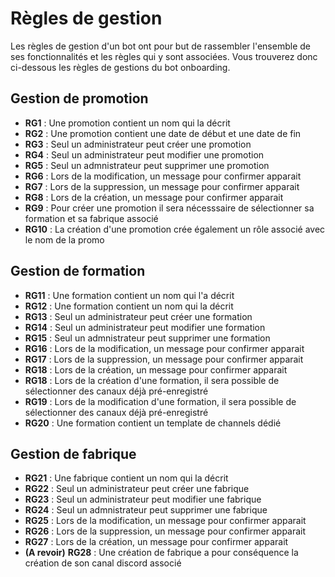 # Règles de gestion

Les règles de gestion d'un bot ont pour but de rassembler l'ensemble de ses fonctionnalités et les règles qui y sont associées. Vous trouverez donc ci-dessous les règles de gestions du bot onboarding.

## Gestion de promotion
- **RG1** : Une promotion contient un nom qui la décrit 
- **RG2** : Une promotion contient une date de début et une date de fin
- **RG3** : Seul un administrateur peut créer une promotion
- **RG4** : Seul un administrateur peut modifier une promotion 
- **RG5** : Seul un admnistrateur peut supprimer une promotion 
- **RG6** : Lors de la modification, un message pour confirmer apparait
- **RG7** : Lors de la suppression, un message pour confirmer apparait
- **RG8** : Lors de la création, un message pour confirmer apparait
- **RG9** : Pour créer une promotion il sera nécesssaire de sélectionner sa formation et sa fabrique associé
- **RG10** : La création d'une promotion crée également un rôle associé avec le nom de la promo

## Gestion de formation
- **RG11** : Une formation contient un nom qui l'a décrit
- **RG12** : Une formation contient un nom qui la décrit 
- **RG13** : Seul un administrateur peut créer une formation
- **RG14** : Seul un administrateur peut modifier une formation 
- **RG15** : Seul un admnistrateur peut supprimer une formation 
- **RG16** : Lors de la modification, un message pour confirmer apparait
- **RG17** : Lors de la suppression, un message pour confirmer apparait
- **RG18** : Lors de la création, un message pour confirmer apparait
- **RG18** : Lors de la création d'une formation, il sera possible de sélectionner des canaux déjà pré-enregistré
- **RG19** : Lors de la modification d'une formation, il sera possible de sélectionner des canaux déjà pré-enregistré
- **RG20** : Une formation contient un template de channels dédié

## Gestion de fabrique
- **RG21** : Une fabrique contient un nom qui la décrit 
- **RG22** : Seul un administrateur peut créer une fabrique
- **RG23** : Seul un administrateur peut modifier une fabrique
- **RG24** : Seul un admnistrateur peut supprimer une fabrique
- **RG25** : Lors de la modification, un message pour confirmer apparait
- **RG26** : Lors de la suppression, un message pour confirmer apparait
- **RG27** : Lors de la création, un message pour confirmer apparait
- **(A revoir)** **RG28** : Une création de fabrique a pour conséquence la création de son canal discord associé